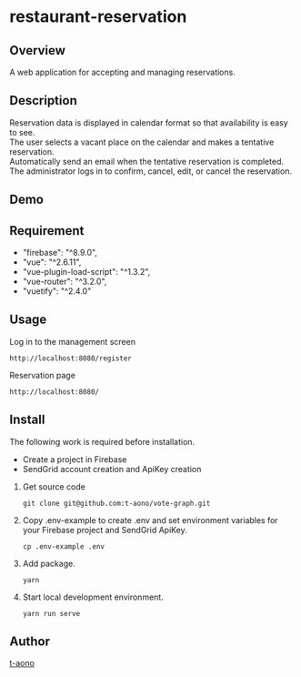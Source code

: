 # restaurant-reservation

## Overview

A web application for accepting and managing reservations.

## Description

Reservation data is displayed in calendar format so that availability is easy to see.  
The user selects a vacant place on the calendar and makes a tentative reservation.  
Automatically send an email when the tentative reservation is completed.  
The administrator logs in to confirm, cancel, edit, or cancel the reservation.

## Demo

<!-- ## VS. -->

## Requirement

- "firebase": "^8.9.0",
- "vue": "^2.6.11",
- "vue-plugin-load-script": "^1.3.2",
- "vue-router": "^3.2.0",
- "vuetify": "^2.4.0"

## Usage

Log in to the management screen

```
http://localhost:8080/register
```

Reservation page

```
http://localhost:8080/
```

## Install

The following work is required before installation.

- Create a project in Firebase
- SendGrid account creation and ApiKey creation

1. Get source code

   ```
   git clone git@github.com:t-aono/vote-graph.git
   ```

2. Copy .env-example to create .env and set environment variables for your Firebase project and SendGrid ApiKey.

   ```
   cp .env-example .env
   ```

3. Add package.

   ```
   yarn
   ```

4. Start local development environment.

   ```
   yarn run serve
   ```

<!-- ## Contribution -->

<!-- ## Licence -->

## Author

[t-aono](https://github.com/t-aono)

<!-- README.md Sample -->
<!-- https://deeeet.com/writing/2014/07/31/readme/ -->
